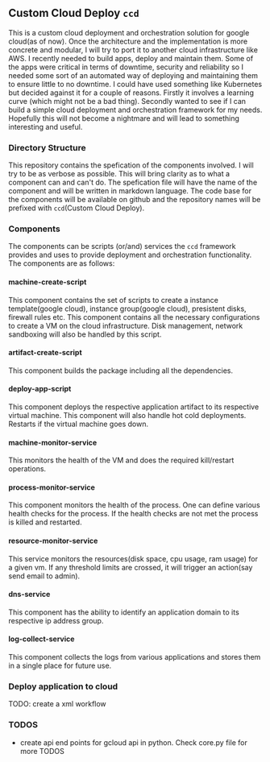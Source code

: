 ## Custom Cloud Deploy `ccd`
This is a custom cloud deployment and orchestration solution for google cloud(as of now). Once the architecture and the implementation is more concrete and modular, I will try to port it to another cloud infrastructure like AWS. I recently needed to build apps, deploy and maintain them. Some of the apps were critical in terms of downtime, security and reliability so I needed some sort of an automated way of deploying and maintaining them to ensure little to no downtime. I could have used something like Kubernetes but decided against it for a couple of reasons. Firstly it involves a learning curve (which might not be a bad thing). Secondly wanted to see if I can build a simple cloud deployment and orchestration framework for my needs. Hopefully this will not become a nightmare and will lead to something interesting and useful.

### Directory Structure
This repository contains the spefication of the components involved. I will try to be as verbose as possible. This will bring clarity as to what a component can and can't do. The spefication file will have the name of the component and will be written in markdown language. The code base for the components will be available on github and the repository names will be prefixed with `ccd`(Custom Cloud Deploy).

### Components
The components can be scripts (or/and) services the `ccd` framework provides and uses to provide deployment and orchestration functionality. The components are as follows:

#### machine-create-script
This component contains the set of scripts to create a instance template(google cloud), instance group(google cloud), presistent disks, firewall rules etc. This component contains all the necessary configurations to create a VM on the cloud infrastructure. Disk management, network sandboxing will also be handled by this script.

#### artifact-create-script
This component builds the package including all the dependencies.

#### deploy-app-script
This component deploys the respective application artifact to its respective virtual machine. This component will also handle hot cold deployments. Restarts if the virtual machine goes down.

#### machine-monitor-service
This monitors the health of the VM and does the required kill/restart operations.

#### process-monitor-service
This component monitors the health of the process. One can define various health checks for the process. If the health checks are not met the process is killed and restarted.

#### resource-monitor-service
This service monitors the resources(disk space, cpu usage, ram usage) for a given vm. If any threshold limits
are crossed, it will trigger an action(say send email to admin).

#### dns-service
This component has the ability to identify an application domain to its respective ip address group.

#### log-collect-service
This component collects the logs from various applications and stores them in a single place for future use.


### Deploy application to cloud
TODO: create a xml workflow


### TODOS
- create api end points for gcloud api in python. Check core.py file for more TODOS